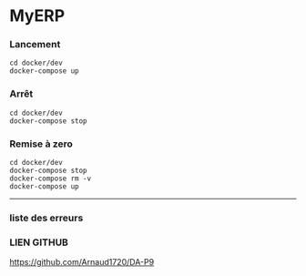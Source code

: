 # MyERP
### Lancement
    cd docker/dev
    docker-compose up
### Arrêt

    cd docker/dev
    docker-compose stop


### Remise à zero

    cd docker/dev
    docker-compose stop
    docker-compose rm -v
    docker-compose up

--------------------------------------------
### liste des erreurs



### LIEN GITHUB
https://github.com/Arnaud1720/DA-P9



